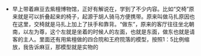 - 早上带着麻豆去紫檀博物馆，正好有解说在，学到了不少内容。比如“交椅”原来就是可以折叠起来的椅子，起源于胡人骑马方便携带。原来叫做马扎原因也在这里，交椅就是马扎上加上了扶手和靠背。“做东”，原来的客厅往往坐北朝南，以左为尊，这个左就是坐着的时候人的左面，也就是东面，做东也就是请客的主人。里面还有用紫檀做的四合院和王府院落的模型，按照1：5比例缩放，我告诉麻豆，那模型就是实物的

